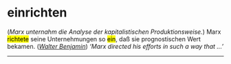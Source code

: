 # einrichten

(*Marx unternahm die Analyse der kapitalistischen Produktionsweise.*) Marx <mark>richtete</mark> seine Unternehmungen so <mark>ein</mark>, daß sie prognostischen Wert bekamen. (*[Walter Benjamin](../../../texts/WalterBenjamin/DasKunstWerk.md)*) *‘Marx directed his efforts in such a way that ...’*

----

